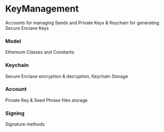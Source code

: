# KeyManagement

Accounts for managing Seeds and Private Keys & Keychain for generating Secure Enclave Keys

### Model
Ethereum Classes and Constants
### Keychain
Secure Enclave encryption & decryption, Keychain Storage
### Account
Private Key & Seed Phrase files storage
### Signing
Signature methods
